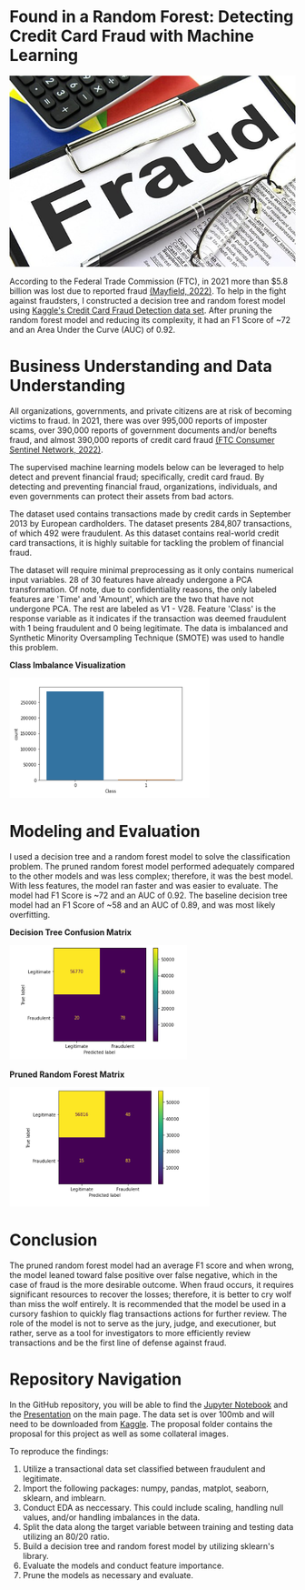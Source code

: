 # Found in a Random Forest: Detecting Credit Card Fraud with Machine Learning

![Fraud Header](Proposal/Fraud_header.jpg)

According to the Federal Trade Commission (FTC), in 2021 more than $5.8 billion was lost due to reported fraud [(Mayfield, 2022)](https://www.ftc.gov/news-events/news/press-releases/2022/02/new-data-shows-ftc-received-28-million-fraud-reports-consumers-2021-0). To help in the fight against fraudsters, I constructed a decision tree and random forest model using [Kaggle's Credit Card Fraud Detection data set](https://www.kaggle.com/datasets/mlg-ulb/creditcardfraud?datasetId=310&sortBy=voteCount). After pruning the random forest model and reducing its complexity, it had an F1 Score of ~72 and an Area Under the Curve (AUC) of 0.92. 

# Business Understanding and Data Understanding
All organizations, governments, and private citizens are at risk of becoming victims to fraud. In 2021, there was over 995,000 reports of imposter scams, over 390,000 reports of government documents and/or benefts fraud, and almost 390,000 reports of credit card fraud [(FTC Consumer Sentinel Network, 2022)](https://public.tableau.com/app/profile/federal.trade.commission/viz/TheBigViewAllSentinelReports/TrendsOverTime).

The supervised machine learning models below can be leveraged to help detect and prevent financial fraud; specifically, credit card fraud. By detecting and preventing financial fraud, organizations, individuals, and even governments can protect their assets from bad actors.

The dataset used contains transactions made by credit cards in September 2013 by European cardholders. The dataset presents 284,807 transactions, of which 492 were fraudulent. As this dataset contains real-world credit card transactions, it is highly suitable for tackling the problem of financial fraud.

The dataset will require minimal preprocessing as it only contains numerical input variables. 28 of 30 features have already undergone a PCA transformation. Of note, due to confidentiality reasons, the only labeled features are 'Time' and 'Amount', which are the two that have not undergone PCA. The rest are labeled as V1 - V28. Feature 'Class' is the response variable as it indicates if the transaction was deemed fraudulent with 1 being fraudulent and 0 being legitimate. The data is imbalanced and Synthetic Minority Oversampling Technique (SMOTE) was used to handle this problem.

**Class Imbalance Visualization**

![Class Imbalance](Proposal/Class_Imbalance.PNG)

# Modeling and Evaluation
I used a decision tree and a random forest model to solve the classification problem. The pruned random forest model performed adequately compared to the other models and was less complex; therefore, it was the best model. With less features, the model ran faster and was easier to evaluate. The model had F1 Score is ~72 and an AUC of 0.92. The baseline decision tree model had an F1 Score of ~58 and an AUC of 0.89, and was most likely overfitting.

**Decision Tree Confusion Matrix**

![Decision Tree](Proposal/Decision_Tree.PNG)

**Pruned Random Forest Matrix** 

![Pruned RF](Proposal/Pruned_RF.PNG)

# Conclusion
The pruned random forest model had an average F1 score and when wrong, the model leaned toward false positive over false negative, which in the case of fraud is the more desirable outcome. When fraud occurs, it requires significant resources to recover the losses; therefore, it is better to cry wolf than miss the wolf entirely. It is recommended that the model be used in a cursory fashion to quickly flag transactions actions for further review. The role of the model is not to serve as the jury, judge, and executioner, but rather, serve as a tool for investigators to more efficiently review transactions and be the first line of defense against fraud.

# Repository Navigation
In the GitHub repository, you will be able to find the [Jupyter Notebook](notebook.ipynb) and the [Presentation](Capstone_Presentation.pdf) on the main page. The data set is over 100mb and will need to be downloaded from [Kaggle](https://www.kaggle.com/datasets/mlg-ulb/creditcardfraud?datasetId=310&sortBy=voteCount). The proposal folder contains the proposal for this project as well as some collateral images.

To reproduce the findings:
1. Utilize a transactional data set classified between fraudulent and legitimate.
2. Import the following packages: numpy, pandas, matplot, seaborn, sklearn, and imblearn.
3. Conduct EDA as neccessary. This could include scaling, handling null values, and/or handling imbalances in the data.
4. Split the data along the target variable between training and testing data utilizing an 80/20 ratio.
5. Build a decision tree and random forest model by utilizing sklearn's library.
6. Evaluate the models and conduct feature importance.
7. Prune the models as necessary and evaluate.